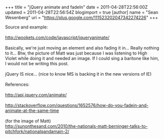 +++
title = "jQuery animate and fadeIn"
date = 2011-04-28T22:56:00Z
updated = 2011-04-28T22:56:54Z
blogimport = true 
[author]
	name = "Sean Wesenberg"
	uri = "https://plus.google.com/111523202047342274226"
+++

Source and example:<br /><br /><a href="http://wookets.com/code/javascript/jqueryanimate/">http://wookets.com/code/javascript/jqueryanimate/</a><br /><br />Basically, we're just moving an element and also fading it in... Really nothing to it... Btw, the picture of Matt was just because I was listening to High Violet while doing it and needed an image. If I could sing a baritone like him, I would not be writing this post.<br /><br />jQuery IS nice... (nice to know MS is backing it in the new versions of IE)<br /><br />References:<br /><br /><a href="http://api.jquery.com/animate/">http://api.jquery.com/animate/</a><br /><br /><a href="http://stackoverflow.com/questions/1652576/how-do-you-fadein-and-animate-at-the-same-time">http://stackoverflow.com/questions/1652576/how-do-you-fadein-and-animate-at-the-same-time</a><br /><br />(for the image of Matt)<br /><a href="http://sunonthesand.com/2010/the-nationals-matt-berninger-talks-to-pitchfork/nationalqandamain-2/">http://sunonthesand.com/2010/the-nationals-matt-berninger-talks-to-pitchfork/nationalqandamain-2/</a>

